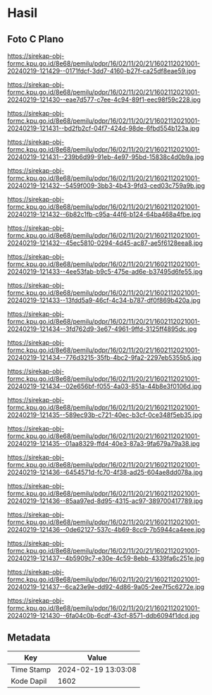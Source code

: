 # Hasil

## Foto C Plano

https://sirekap-obj-formc.kpu.go.id/8e68/pemilu/pdpr/16/02/11/20/21/1602112021001-20240219-121429--0171fdcf-3dd7-4160-b27f-ca25df8eae59.jpg

https://sirekap-obj-formc.kpu.go.id/8e68/pemilu/pdpr/16/02/11/20/21/1602112021001-20240219-121430--eae7d577-c7ee-4c94-89f1-eec98f59c228.jpg

https://sirekap-obj-formc.kpu.go.id/8e68/pemilu/pdpr/16/02/11/20/21/1602112021001-20240219-121431--bd2fb2cf-04f7-424d-98de-6fbd554b123a.jpg

https://sirekap-obj-formc.kpu.go.id/8e68/pemilu/pdpr/16/02/11/20/21/1602112021001-20240219-121431--239b6d99-91eb-4e97-95bd-15838c4d0b9a.jpg

https://sirekap-obj-formc.kpu.go.id/8e68/pemilu/pdpr/16/02/11/20/21/1602112021001-20240219-121432--5459f009-3bb3-4b43-9fd3-ced03c759a9b.jpg

https://sirekap-obj-formc.kpu.go.id/8e68/pemilu/pdpr/16/02/11/20/21/1602112021001-20240219-121432--6b82c1fb-c95a-44f6-b124-64ba468a4fbe.jpg

https://sirekap-obj-formc.kpu.go.id/8e68/pemilu/pdpr/16/02/11/20/21/1602112021001-20240219-121432--45ec5810-0294-4d45-ac87-ae5f6128eea8.jpg

https://sirekap-obj-formc.kpu.go.id/8e68/pemilu/pdpr/16/02/11/20/21/1602112021001-20240219-121433--4ee53fab-b9c5-475e-ad6e-b37495d6fe55.jpg

https://sirekap-obj-formc.kpu.go.id/8e68/pemilu/pdpr/16/02/11/20/21/1602112021001-20240219-121433--13fdd5a9-46cf-4c34-b787-df0f869b420a.jpg

https://sirekap-obj-formc.kpu.go.id/8e68/pemilu/pdpr/16/02/11/20/21/1602112021001-20240219-121434--3fd762d9-3e67-4961-9ffd-3125ff4895dc.jpg

https://sirekap-obj-formc.kpu.go.id/8e68/pemilu/pdpr/16/02/11/20/21/1602112021001-20240219-121434--776d3215-35fb-4bc2-9fa2-2297eb5355b5.jpg

https://sirekap-obj-formc.kpu.go.id/8e68/pemilu/pdpr/16/02/11/20/21/1602112021001-20240219-121434--02e656bf-f055-4a03-851a-44b8e3f0106d.jpg

https://sirekap-obj-formc.kpu.go.id/8e68/pemilu/pdpr/16/02/11/20/21/1602112021001-20240219-121435--589ec93b-c721-40ec-b3cf-0ce348f5eb35.jpg

https://sirekap-obj-formc.kpu.go.id/8e68/pemilu/pdpr/16/02/11/20/21/1602112021001-20240219-121435--01aa8329-ffd4-40e3-87a3-9fa679a79a38.jpg

https://sirekap-obj-formc.kpu.go.id/8e68/pemilu/pdpr/16/02/11/20/21/1602112021001-20240219-121436--6454571d-fc70-4f38-ad25-604ae8dd078a.jpg

https://sirekap-obj-formc.kpu.go.id/8e68/pemilu/pdpr/16/02/11/20/21/1602112021001-20240219-121436--85aa97ed-8d95-4315-ac97-389700417789.jpg

https://sirekap-obj-formc.kpu.go.id/8e68/pemilu/pdpr/16/02/11/20/21/1602112021001-20240219-121436--0de62127-537c-4b69-8cc9-7b5944ca4eee.jpg

https://sirekap-obj-formc.kpu.go.id/8e68/pemilu/pdpr/16/02/11/20/21/1602112021001-20240219-121437--4b5909c7-e30e-4c59-8ebb-4339fa6c251e.jpg

https://sirekap-obj-formc.kpu.go.id/8e68/pemilu/pdpr/16/02/11/20/21/1602112021001-20240219-121437--6ca23e9e-dd92-4d86-9a05-2ee7f5c6272e.jpg

https://sirekap-obj-formc.kpu.go.id/8e68/pemilu/pdpr/16/02/11/20/21/1602112021001-20240219-121430--6fa04c0b-6cdf-43cf-8571-ddb6094f1dcd.jpg


## Metadata

| Key        | Value               |
| ---------- | ------------------- |
| Time Stamp | 2024-02-19 13:03:08 |
| Kode Dapil | 1602                |



